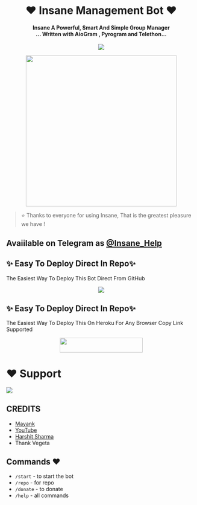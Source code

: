 
<h1 align="center"><b>❤️ Insane Management Bot ❤️</b></h1>

<h4 align="center">Insane A Powerful, Smart And Simple Group Manager <br> ... Written with AioGram , Pyrogram and Telethon...</h4>
<p align='center'>
  <a href="https://www.python.org/" alt="made-with-python"> <img src="https://img.shields.io/badge/Made%20with-Python-1f425f.svg?style=flat-square&logo=python&color=blue" /> </a>
  
</p>

<p align="center"><a href="https://t.me/Mayank"><img src="https://telegra.ph/file/790358d3cb45e5ac9af56.jpg" width="400"></a></p>


> ⭐️ Thanks to everyone for using Insane, That is the greatest pleasure we have !

## Avaiilable on Telegram as [@Insane_Help](https://t.me/Insane_Help)

## ✨ Easy To Deploy Direct In Repo✨

The Easiest Way To Deploy This Bot Direct From GitHub

<p align="center"><a href="https://heroku.com/deploy"><img src="https://www.herokucdn.com/deploy/button.svg"></a>

## ✨ Easy To Deploy Direct In Repo✨

The Easiest Way To Deploy This On Heroku For Any Browser Copy Link Supported

<p align="center"><a href="https://heroku.com/deploy?template=https://github.com/TheTeamInsane/InsaneManagement"> <img src="https://img.shields.io/badge/Deploy%20To%20Heroku-black?style=for-the-badge&logo=heroku" width="220" height="38.45"/></a></p>
 
 
# ❤️ Support
<a href="https://t.me/Insane_Help"><img src="https://img.shields.io/badge/Join-Telegram%20Channel-red.svg?logo=Telegram"></a>


## CREDITS

- [Mayank](https://t.me/always_hungry365)
- [YouTube](https://www.youtube.com/c/JankariKiDuniya)
- [Harshit Sharma](https://t.me/HarshitSharma361)
- Thank Vegeta

## Commands ❤️

- `/start` - to start the bot
- `/repo` - for repo
- `/donate` - to donate
- `/help` - all commands

